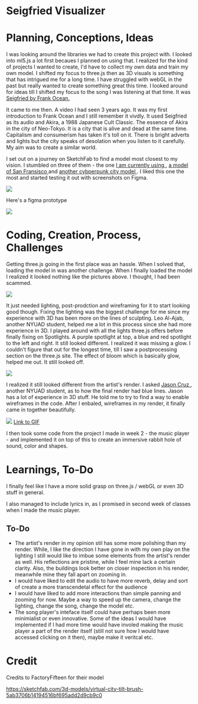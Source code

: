 # Seigfried Visualizer

# Planning, Conceptions, Ideas

I was looking around the libraries we had to create this project with. I looked into ml5.js a lot first becaues I planned on using that. I realized for the 
kind of projects I wanted to create, I'd have to collect my own data and train my own model. I shifted my focus to three.js then as 3D visuals is something that has intrigued me for a long time. I have struggled with webGL in the past but really wanted to create something great this time. I looked around for ideas till I shifted my focus to the song I was listening at that time. It was <a href="https://www.youtube.com/watch?v=RWgpBlz16-s"> Seigfried by Frank Ocean. </a>

It came to me then. A video I had seen 3 years ago. It was my first introduction to Frank Ocean and I still remember it vivdly. It used Seigfried as its audio and Akira, a 1988 Japanese Cult Classic. The essence of Akira in the city of Neo-Tokyo. It is a city that is alive and dead at the same time. Capitalism and consumerism has taken it's toll on it. There is bright adverts and lights but the city speaks of desolation when you listen to it carefully. My aim was to create a similar world.

I set out on a journey on SketchFab to find a model most closest to my vision. I stumbled on three of them - the one <a href="https://sketchfab.com/3d-models/virtual-city-tilt-brush-5ab3706b14194516bf695add2d9cb9c0"> I am currently using </a>, <a href="https://sketchfab.com/3d-models/san-francisco-city-108841754fd3485886c1dde13301d341" > a model of San Fransisco </a> and <a href="https://sketchfab.com/3d-models/sci-fi-city-public-domain-b353532235bb4c45afeac578187c9be1" >another cybperpunk city model </a>. I liked this one the most and started testing it out with screenshots on Figma. 

<img src="https://i.imgur.com/rcq9I4J.jpg">

Here's a figma prototype

<img src="https://i.imgur.com/urIQVVd.png">

# Coding, Creation, Process, Challenges

Getting three.js going in the first place was an hassle. When I solved that, loading the model in was another challenge. When I finally loaded the model I realized it looked nothing like the pictures above. I thought, I had been scammed. 

<img src="https://i.imgur.com/K5QcZsP.png">

It just needed lighting, post-prodction and wireframing for it to start looking good though. Fixing the lighting was the biggest challenge for me since my experience with 3D has been more on the lines of sculpting. Leo Al-Ajab, another NYUAD student, helped me a lot in this process since she had more experience in 3D. I played around with all the lights three.js offers before finally fixing on Spotlights. A purple spotlight at top, a blue and red spotlight to the left and right. It still looked different. I realized it was missing a glow. I couldn't figure that out for the longest time, till I saw a postprocessing section on the three.js site. The effect of bloom which is basically glow, helped me out. It still looked off.

<img src="https://i.imgur.com/4RpgXXz.png">

I realized it still looked different from the artist's render. I asked <a href="https://jasoncruz.co/"> Jason Cruz </a>, another NYUAD student, as to how the final render had blue lines. Jason has a lot of experience in 3D stuff. He told me to try to find a way to enable wireframes in the code. After I enbaled, wireframes in my render, it finally came in together beautifully.

<img src="https://i.imgur.com/9mwqXAG.png">
<a href="https://gyazo.com/b5aedb55c993c4ba541c0da397b5a1a5"> Link to GIF </a>

I then took some code from the project I made in week 2 - the music player - and implemented it on top of this to create an immersive rabbit hole of sound, color and shapes. 

# Learnings, To-Do

I finally feel like I have a more solid grasp on three.js / webGL or even 3D stuff in general.

I also managed to include lyrics in, as I promised in second week of classes when I made the music player.

## To-Do

- The  artist's render in my opinion stil has some more polishing than my render. While, I like the direction I have gone in with my own play on the lighting I still would like to imbue some elements from the artist's render as well. His reflections are pristine, while I feel mine lack a certain clarity. Also, the buildings look better on closer inspection in his render, meanwhile mine they fall apart on zooming in.
- I would have liked to edit the audio to have more reverb, delay and sort of create a more transcendetal effect for the audience
- I would have liked to add more interactions than simple panning and zooming for now. Maybe a way to speed up the camera, change the lighting, change the song, change the model etc.
- The song player's inteface itself could have perhaps been more minimialist or even innovative. Some of the ideas I would have implemented if I had more time would have involed making the music player a part of the render itself (still not sure how I would have accessed clicking on it then), maybe make it veritcal etc.

# Credit

Credits to FactoryFifteen for their model

<a href="https://sketchfab.com/3d-models/virtual-city-tilt-brush-5ab3706b14194516bf695add2d9cb9c0">https://sketchfab.com/3d-models/virtual-city-tilt-brush-5ab3706b14194516bf695add2d9cb9c0 </a>
